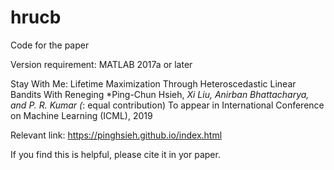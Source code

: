 # hrucb
Code for the paper 

Version requirement: MATLAB 2017a or later

Stay With Me: Lifetime Maximization Through Heteroscedastic Linear Bandits With Reneging
*Ping-Chun Hsieh, *Xi Liu, Anirban Bhattacharya, and P. R. Kumar (*: equal contribution)
To appear in International Conference on Machine Learning (ICML), 2019

Relevant link: https://pinghsieh.github.io/index.html

If you find this is helpful, please cite it in yor paper.
